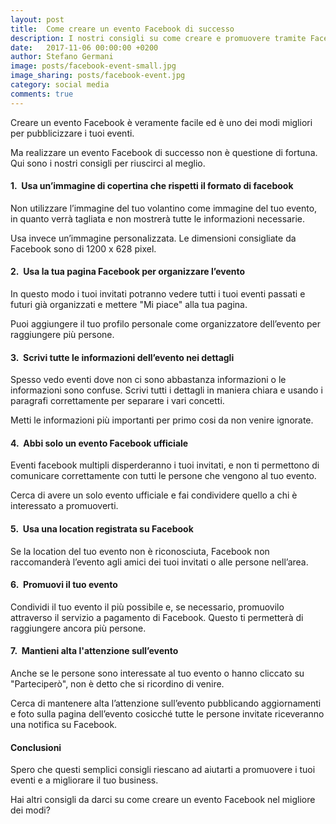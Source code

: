 ```yaml
---
layout: post
title:  Come creare un evento Facebook di successo
description: I nostri consigli su come creare e promuovere tramite Facebook un evento per il tuo locale!
date:   2017-11-06 00:00:00 +0200
author: Stefano Germani
image: posts/facebook-event-small.jpg
image_sharing: posts/facebook-event.jpg
category: social media
comments: true
---
```


Creare un evento Facebook è veramente facile ed è uno dei modi migliori per pubblicizzare i tuoi eventi. 

Ma realizzare un evento Facebook di successo non è questione di fortuna. Qui sono i nostri consigli per riuscirci al meglio.


#### 1.&nbsp; Usa un’immagine di copertina che rispetti il formato di facebook

Non utilizzare l’immagine del tuo volantino come immagine del tuo evento, in quanto verrà tagliata e non mostrerà tutte le informazioni necessarie. 

Usa invece un’immagine personalizzata. Le dimensioni consigliate da Facebook sono di 1200 x 628 pixel. 


#### 2.&nbsp; Usa la tua pagina Facebook per organizzare l’evento

In questo modo i tuoi invitati potranno vedere tutti i tuoi eventi passati e futuri già organizzati e mettere "Mi piace" alla tua pagina. 

Puoi aggiungere il tuo profilo personale come organizzatore dell’evento per raggiungere più persone.


#### 3.&nbsp; Scrivi tutte le informazioni dell’evento nei dettagli

Spesso vedo eventi dove non ci sono abbastanza informazioni o le informazioni sono confuse. Scrivi tutti i dettagli in maniera chiara e usando i paragrafi correttamente per separare i vari concetti. 

Metti le informazioni più importanti per primo cosi da non venire ignorate.


#### 4.&nbsp; Abbi solo un evento Facebook ufficiale

Eventi facebook multipli disperderanno i tuoi invitati, e non ti permettono di comunicare correttamente con tutti le persone che vengono al tuo evento.

Cerca di avere un solo evento ufficiale e fai condividere quello a chi è interessato a promuoverti.

#### 5.&nbsp; Usa una location registrata su Facebook

Se la location del tuo evento non è riconosciuta, Facebook non raccomanderà l’evento agli amici dei tuoi invitati o alle persone nell’area. 

#### 6.&nbsp; Promuovi il tuo evento 

Condividi il tuo evento il più possibile e, se necessario, promuovilo attraverso il servizio a pagamento di Facebook. Questo ti permetterà di raggiungere ancora più persone.


#### 7.&nbsp; Mantieni alta l'attenzione sull’evento

Anche se le persone sono interessate al tuo evento o hanno cliccato su "Parteciperò", non è detto che si ricordino di venire. 

Cerca di mantenere alta l’attenzione sull’evento pubblicando aggiornamenti e foto sulla pagina dell’evento cosicché tutte le persone invitate riceveranno una notifica su Facebook.


#### Conclusioni

Spero che questi semplici consigli riescano ad aiutarti a promuovere i tuoi eventi e a migliorare il tuo business. 

Hai altri consigli da darci su come creare un evento Facebook nel migliore dei modi?
